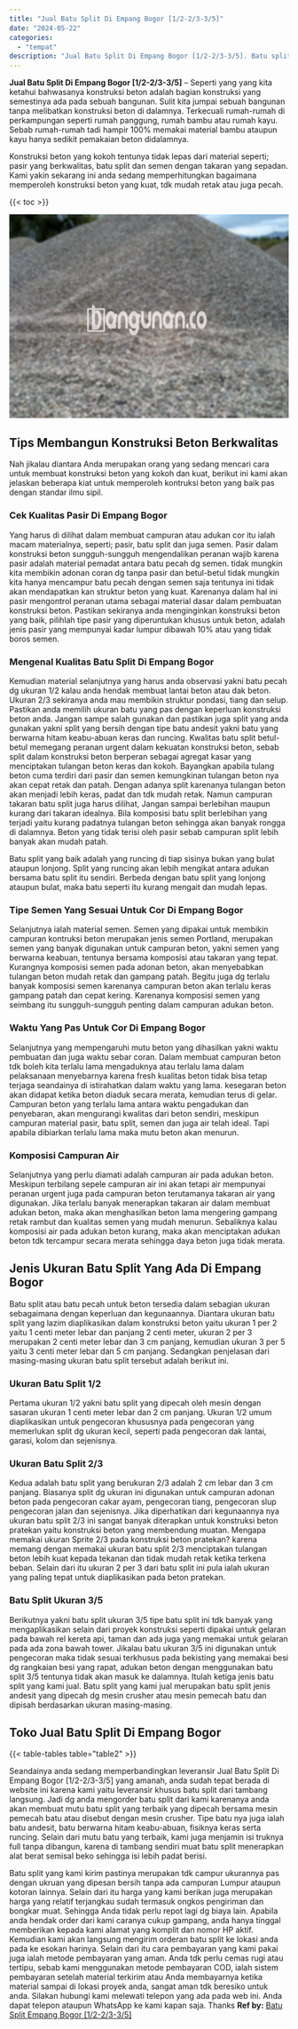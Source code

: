 ```yaml
---
title: "Jual Batu Split Di Empang Bogor [1/2-2/3-3/5]"
date: "2024-05-22"
categories: 
  - "tempat"
description: "Jual Batu Split Di Empang Bogor [1/2-2/3-3/5]. Batu split yang kami kirim pastinya merupakan tdk campur ukurannya pas dengan ukruan yang dipesan bersih tanpa..."
---
```


**Jual Batu Split Di Empang Bogor \[1/2-2/3-3/5\]** – Seperti yang yang kita ketahui bahwasanya konstruksi beton adalah bagian konstruksi yang semestinya ada pada sebuah bangunan. Sulit kita jumpai sebuah bangunan tanpa melibatkan konstruksi beton di dalamnya. Terkecuali rumah-rumah di perkampungan seperti rumah panggung, rumah bambu atau rumah kayu. Sebab rumah-rumah tadi hampir 100% memakai material bambu ataupun kayu hanya sedikit pemakaian beton didalamnya.

Konstruksi beton yang kokoh tentunya tidak lepas dari material seperti; pasir yang berkwalitas, batu split dan semen dengan takaran yang sepadan. Kami yakin sekarang ini anda sedang memperhitungkan bagaimana memperoleh konstruksi beton yang kuat, tdk mudah retak atau juga pecah.

{{< toc >}}

![Jual Batu Split Di Empang Bogor [1/2-2/3-3/5]](/images/jual-batu-split-02.png)

## Tips Membangun Konstruksi Beton Berkwalitas

Nah jikalau diantara Anda merupakan orang yang sedang mencari cara untuk membuat konstruksi beton yang kokoh dan kuat, berikut ini kami akan jelaskan beberapa kiat untuk memperoleh kontruksi beton yang baik pas dengan standar ilmu sipil.

### Cek Kualitas Pasir Di Empang Bogor

Yang harus di dilihat dalam membuat campuran atau adukan cor itu ialah macam materialnya, seperti; pasir, batu split dan juga semen. Pasir dalam konstruksi beton sungguh-sungguh mengendalikan peranan wajib karena pasir adalah material pemadat antara batu pecah dg semen. tidak mungkin kita membikin adonan coran dg tanpa pasir dan betul-betul tidak mungkin kita hanya mencampur batu pecah dengan semen saja tentunya ini tidak akan mendapatkan kan struktur beton yang kuat. Karenanya dalam hal ini pasir mengontrol peranan utama sebagai material dasar dalam pembuatan konstruksi beton. Pastikan sekiranya anda menginginkan konstruksi beton yang baik, pilihlah tipe pasir yang diperuntukan khusus untuk beton, adalah jenis pasir yang mempunyai kadar lumpur dibawah 10% atau yang tidak boros semen.

### Mengenal Kualitas Batu Split Di Empang Bogor

Kemudian material selanjutnya yang harus anda observasi yakni batu pecah dg ukuran 1/2 kalau anda hendak membuat lantai beton atau dak beton. Ukuran 2/3 sekiranya anda mau membikin struktur pondasi, tiang dan selup. Pastikan anda memilih ukuran batu yang pas dengan keperluan konstruksi beton anda. Jangan sampe salah gunakan dan pastikan juga split yang anda gunakan yakni split yang bersih dengan tipe batu andesit yakni batu yang berwarna hitam keabu-abuan keras dan runcing. Kwalitas batu split betul-betul memegang peranan urgent dalam kekuatan konstruksi beton, sebab split dalam konstruksi beton berperan sebagai agregat kasar yang menciptakan tulangan beton keras dan kokoh. Bayangkan apabila tulang beton cuma terdiri dari pasir dan semen kemungkinan tulangan beton nya akan cepat retak dan patah. Dengan adanya split karenanya tulangan beton akan menjadi lebih keras, padat dan tdk mudah retak. Namun campuran takaran batu split juga harus dilihat, Jangan sampai berlebihan maupun kurang dari takaran idealnya. Bila komposisi batu split berlebihan yang terjadi yaitu kurang padatnya tulangan beton sehingga akan banyak rongga di dalamnya. Beton yang tidak terisi oleh pasir sebab campuran split lebih banyak akan mudah patah.

Batu split yang baik adalah yang runcing di tiap sisinya bukan yang bulat ataupun lonjong. Split yang runcing akan lebih mengikat antara adukan bersama batu split itu sendiri. Berbeda dengan batu split yang lonjong ataupun bulat, maka batu seperti itu kurang mengait dan mudah lepas.

### Tipe Semen Yang Sesuai Untuk Cor Di Empang Bogor

Selanjutnya ialah material semen. Semen yang dipakai untuk membikin campuran kontruksi beton merupakan jenis semen Portland, merupakan semen yang banyak digunakan untuk campuran beton, yakni semen yang berwarna keabuan, tentunya bersama komposisi atau takaran yang tepat. Kurangnya komposisi semen pada adonan beton, akan menyebabkan tulangan beton mudah retak dan gampang patah. Begitu juga dg terlalu banyak komposisi semen karenanya campuran beton akan terlalu keras gampang patah dan cepat kering. Karenanya komposisi semen yang seimbang itu sungguh-sungguh penting dalam campuran adukan beton.

### Waktu Yang Pas Untuk Cor Di Empang Bogor

Selanjutnya yang mempengaruhi mutu beton yang dihasilkan yakni waktu pembuatan dan juga waktu sebar coran. Dalam membuat campuran beton tdk boleh kita terlalu lama mengaduknya atau terlalu lama dalam pelaksanaan menyebarnya karena fresh kualitas beton tidak bisa tetap terjaga seandainya di istirahatkan dalam waktu yang lama. kesegaran beton akan didapat ketika beton diaduk secara merata, kemudian terus di gelar. Campuran beton yang terlalu lama antara waktu pengadukan dan penyebaran, akan mengurangi kwalitas dari beton sendiri, meskipun campuran material pasir, batu split, semen dan juga air telah ideal. Tapi apabila dibiarkan terlalu lama maka mutu beton akan menurun.

### Komposisi Campuran Air

Selanjutnya yang perlu diamati adalah campuran air pada adukan beton. Meskipun terbilang sepele campuran air ini akan tetapi air mempunyai peranan urgent juga pada campuran beton terutamanya takaran air yang digunakan. Jika terlalu banyak menerapkan takaran air dalam membuat adukan beton, maka akan menghasilkan beton lama mengering gampang retak rambut dan kualitas semen yang mudah menurun. Sebaliknya kalau komposisi air pada adukan beton kurang, maka akan menciptakan adukan beton tdk tercampur secara merata sehingga daya beton juga tidak merata.

## Jenis Ukuran Batu Split Yang Ada Di Empang Bogor

Batu split atau batu pecah untuk beton tersedia dalam sebagian ukuran sebagaimana dengan keperluan dan kegunaannya. Diantara ukuran batu split yang lazim diaplikasikan dalam konstruksi beton yaitu ukuran 1 per 2 yaitu 1 centi meter lebar dan panjang 2 centi meter, ukuran 2 per 3 merupakan 2 centi meter lebar dan 3 cm panjang, kemudian ukuran 3 per 5 yaitu 3 centi meter lebar dan 5 cm panjang. Sedangkan penjelasan dari masing-masing ukuran batu split tersebut adalah berikut ini.

### Ukuran Batu Split 1/2

Pertama ukuran 1/2 yakni batu split yang dipecah oleh mesin dengan sasaran ukuran 1 centi meter lebar dan 2 cm panjang. Ukuran 1/2 umum diaplikasikan untuk pengecoran khususnya pada pengecoran yang memerlukan split dg ukuran kecil, seperti pada pengecoran dak lantai, garasi, kolom dan sejenisnya.

### Ukuran Batu Split 2/3

Kedua adalah batu split yang berukuran 2/3 adalah 2 cm lebar dan 3 cm panjang. Biasanya split dg ukuran ini digunakan untuk campuran adonan beton pada pengecoran cakar ayam, pengecoran tiang, pengecoran slup pengecoran jalan dan sejenisnya. Jika diperhatikan dari kegunaannya nya ukuran batu split 2/3 ini sangat banyak diterapkan untuk konstruksi beton pratekan yaitu konstruksi beton yang membendung muatan. Mengapa memakai ukuran Sprite 2/3 pada konstruksi beton pratekan? karena memang dengan memakai ukuran batu split 2/3 menciptakan tulangan beton lebih kuat kepada tekanan dan tidak mudah retak ketika terkena beban. Selain dari itu ukuran 2 per 3 dari batu split ini pula ialah ukuran yang paling tepat untuk diaplikasikan pada beton pratekan.

### Batu Split Ukuran 3/5

Berikutnya yakni batu split ukuran 3/5 tipe batu split ini tdk banyak yang mengaplikasikan selain dari proyek konstruksi seperti dipakai untuk gelaran pada bawah rel kereta api, taman dan ada juga yang memakai untuk gelaran pada ada zona bawah tower. Jikalau batu ukuran 3/5 ini digunakan untuk pengecoran maka tidak sesuai terkhusus pada bekisting yang memakai besi dg rangkaian besi yang rapat, adukan beton dengan menggunakan batu split 3/5 tentunya tidak akan masuk ke dalamnya. Itulah ketiga jenis batu split yang kami jual. Batu split yang kami jual merupakan batu split jenis andesit yang dipecah dg mesin crusher atau mesin pemecah batu dan dipisah berdasarkan ukuran masing-masing.

## Toko Jual Batu Split Di Empang Bogor

{{< table-tables table="table2" >}}

Seandainya anda sedang memperbandingkan leveransir Jual Batu Split Di Empang Bogor \[1/2-2/3-3/5\] yang amanah, anda sudah tepat berada di website ini karena kami yaitu leveransir khusus batu split dari tambang langsung. Jadi dg anda mengorder batu split dari kami karenanya anda akan membuat mutu batu split yang terbaik yang dipecah bersama mesin pemecah batu atau disebut dengan mesin crusher. Tipe batu nya juga ialah batu andesit, batu berwarna hitam keabu-abuan, fisiknya keras serta runcing. Selain dari mutu batu yang terbaik, kami juga menjamin isi truknya full tanpa dibangun, karena di tambang sendiri muat batu split menerapkan alat berat semisal beko sehingga isi lebih padat berisi.

Batu split yang kami kirim pastinya merupakan tdk campur ukurannya pas dengan ukruan yang dipesan bersih tanpa ada campuran Lumpur ataupun kotoran lainnya. Selain dari itu harga yang kami berikan juga merupakan harga yang relatif terjangkau sudah termasuk ongkos pengiriman dan bongkar muat. Sehingga Anda tidak perlu repot lagi dg biaya lain. Apabila anda hendak order dari kami caranya cukup gampang, anda hanya tinggal memberikan kepada kami alamat yang komplit dan nomor HP aktif. Kemudian kami akan langsung mengirim orderan batu split ke lokasi anda pada ke esokan harinya. Selain dari itu cara pembayaran yang kami pakai juga ialah metode pembayaran yang aman. Anda tdk perlu cemas rugi atau tertipu, sebab kami menggunakan metode pembayaran COD, ialah sistem pembayaran setelah material terkirim atau Anda membayarnya ketika material sampai di lokasi proyek anda, sangat aman tdk beresiko untuk anda. Silakan hubungi kami melewati telepon yang ada pada web ini. Anda dapat telepon ataupun WhatsApp ke kami kapan saja. Thanks
**Ref by:** [Batu Split Empang Bogor [1/2-2/3-3/5]](https://id.wikipedia.org/wiki/Batu)
